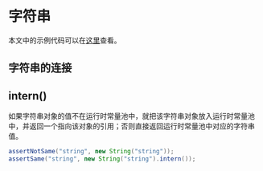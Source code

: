# 字符串

本文中的示例代码可以在[这里](https://github.com/pojozhang/playground/blob/master/solutions/java/src/test/java/playground/interview/StringTest.java)查看。

## 字符串的连接


## intern()

如果字符串对象的值不在运行时常量池中，就把该字符串对象放入运行时常量池中，并返回一个指向该对象的引用；否则直接返回运行时常量池中对应的字符串值。

```java
assertNotSame("string", new String("string"));
assertSame("string", new String("string").intern());
```
